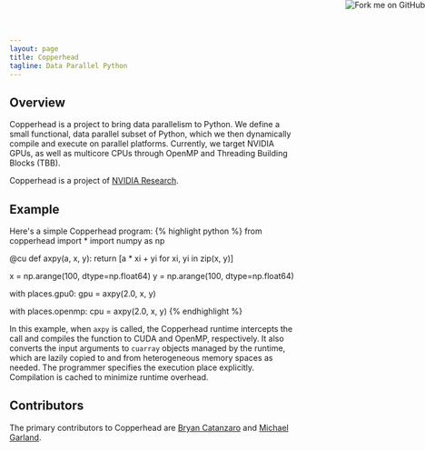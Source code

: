 ```yaml
---
layout: page
title: Copperhead
tagline: Data Parallel Python
---
```

<a href="http://github.com/copperhead/copperhead"><img style="position: absolute; top: 0; right: 0; border: 0;" src="https://s3.amazonaws.com/github/ribbons/forkme_right_red_aa0000.png" alt="Fork me on GitHub"></a>

Overview
--------
Copperhead is a project to bring data parallelism to Python. We define
a small functional, data parallel subset of Python, which we then
dynamically compile and execute on parallel platforms. Currently, we
target NVIDIA GPUs, as well as multicore CPUs through OpenMP and
Threading Building Blocks (TBB).

Copperhead is a project of [NVIDIA Research][nvr].

Example
-------
Here's a simple Copperhead program:
{% highlight python %}
from copperhead import *
import numpy as np

@cu
def axpy(a, x, y):
  return [a * xi + yi for xi, yi in zip(x, y)]

x = np.arange(100, dtype=np.float64)
y = np.arange(100, dtype=np.float64)

with places.gpu0:
  gpu = axpy(2.0, x, y)

with places.openmp:
  cpu = axpy(2.0, x, y)
{% endhighlight %}


In this example, when `axpy` is called, the Copperhead runtime
intercepts the call and compiles the function to CUDA and OpenMP,
respectively. It also converts the input arguments to `cuarray`
objects managed by the runtime, which are lazily copied to and from
heterogeneous memory spaces as needed. The programmer specifies the execution
place explicitly. Compilation is cached to minimize runtime overhead.

Contributors
------------

The primary contributors to Copperhead are [Bryan
Catanzaro][bcc] and [Michael
Garland][mjg].

[nvr]: http://research.nvidia.com "NVIDIA Research"
[bcc]: http://catanzaro.name "Bryan Catanzaro"
[mjg]: http://mgarland.org "Michael Garland"